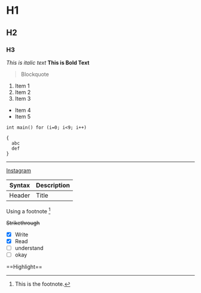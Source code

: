 # H1
## H2
### H3

*This is italic text*
**This is Bold Text**

> Blockquote

1. Item 1
2. Item 2
3. Item 3

- Item 4
- Item 5

`int main() for (i=0; i<9; i++)`

```
{
  abc
  def
}
```
  
---

[Instagram](https://www.instagram.com)

| Syntax | Description |
| ------ | ----------- |
| Header | Title |

Using a footnote [^1]

[^1]: This is the footnote.

~~Strikethrough~~

- [X] Write
- [x] Read
- [ ] understand
- [ ] okay

==Highlight==

